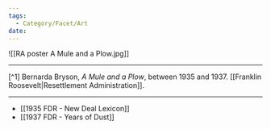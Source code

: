 ```yaml
---
tags:
  - Category/Facet/Art
date:
---
```

![[RA poster A Mule and a Plow.jpg]]

---

[^1] Bernarda Bryson, *A Mule and a Plow*, between 1935 and 1937. [[Franklin Roosevelt|Resettlement Administration]].

---

- [[1935 FDR - New Deal Lexicon]] 
- [[1937 FDR - Years of Dust]]

